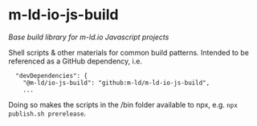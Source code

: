 # m-ld-io-js-build

_Base build library for m-ld.io Javascript projects_

Shell scripts & other materials for common build patterns. Intended to be referenced as a GitHub dependency, i.e.

```
  "devDependencies": {
    "@m-ld/io-js-build": "github:m-ld/m-ld-io-js-build",
    ...
```

Doing so makes the scripts in the /bin folder available to npx, e.g. `npx publish.sh prerelease`.
